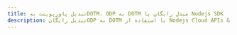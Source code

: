 ---title: تبدیل پاورپوینت بهDOTM، ODP به DOTM مبدل رایگان یا Nodejs SDKdescription: تبدیل رایگانODP به DOTM با استفاده از Nodejs Cloud APIs & SDK. همچنین اسناد Microsoft PowerPoint را در Cloud ایجاد، ویرایش و رندر کنید.---
